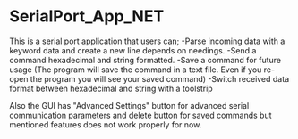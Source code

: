 # SerialPort_App_NET
This is a serial port application that users can;
  -Parse incoming data with a keyword data and create a new line depends on needings.
  -Send a command hexadecimal and string formatted.
  -Save a command for future usage (The program will save the command in a text file. Even if you re-open the program you will see your saved command)
  -Switch received data format between hexadecimal and string with a toolstrip
  
Also the GUI has "Advanced Settings" button for advanced serial communication parameters and delete button for saved commands but mentioned features does not work properly for now.
